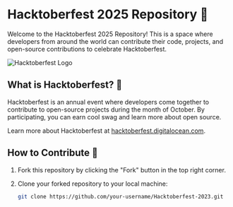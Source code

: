 # Hacktoberfest 2025 Repository 🎉

Welcome to the Hacktoberfest 2025 Repository! This is a space where developers from around the world can contribute their code, projects, and open-source contributions to celebrate Hacktoberfest.

![Hacktoberfest Logo](hacktoberfest-logo.png)

## What is Hacktoberfest? 🍂

Hacktoberfest is an annual event where developers come together to contribute to open-source projects during the month of October. By participating, you can earn cool swag and learn more about open source.

Learn more about Hacktoberfest at [hacktoberfest.digitalocean.com](https://hacktoberfest.digitalocean.com/).

## How to Contribute 🚀

1. Fork this repository by clicking the "Fork" button in the top right corner.
2. Clone your forked repository to your local machine:

   ```bash
   git clone https://github.com/your-username/Hacktoberfest-2023.git
